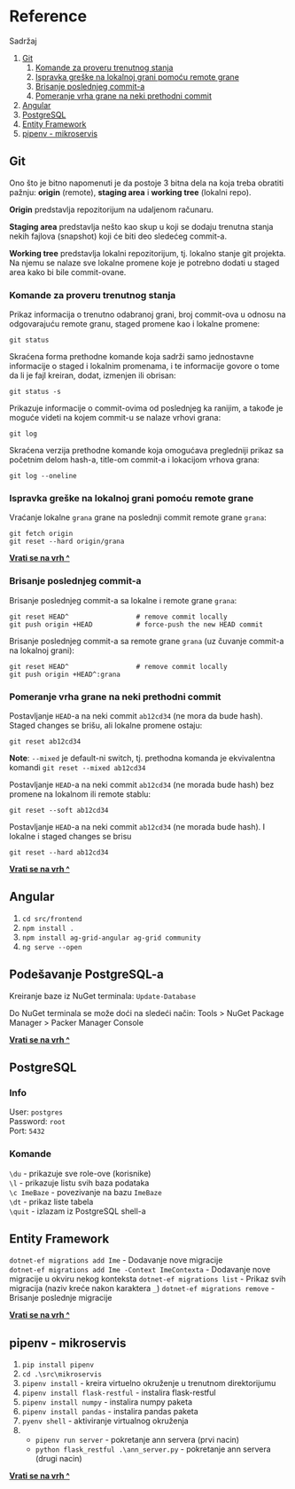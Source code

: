 # Reference

Sadržaj
1. [Git](#git)
    1. [Komande za proveru trenutnog stanja](#komande-za-proveru-trenutnog-stanja)
    2. [Ispravka greške na lokalnoj grani pomoću remote grane](#ispravka-gre%C5%A1ke-na-lokalnoj-grani-pomo%C4%87u-remote-grane)
    3. [Brisanje poslednjeg commit-a](#brisanje-poslednjeg-commit-a)
    4. [Pomeranje vrha grane na neki prethodni commit](#pomeranje-vrha-grane-na-neki-prethodni-commit)
2. [Angular](#angular)
3. [PostgreSQL](#postgresql)
4. [Entity Framework](#entity-framework)
5. [pipenv - mikroservis](#pipenv-mikroservis)

## Git

Ono što je bitno napomenuti je da postoje 3 bitna dela na koja treba obratiti pažnju: **origin** (remote), **staging area** i **working tree** (lokalni repo). 

**Origin** predstavlja repozitorijum na udaljenom računaru.

**Staging area** predstavlja nešto kao skup u koji se dodaju trenutna stanja nekih fajlova (snapshot) koji će biti deo sledećeg commit-a.

**Working tree** predstavlja lokalni repozitorijum, tj. lokalno stanje git projekta. Na njemu se nalaze sve lokalne promene koje je potrebno dodati u staged area kako bi bile commit-ovane.


### Komande za proveru trenutnog stanja

Prikaz informacija o trenutno odabranoj grani, broj commit-ova u odnosu na odgovarajuću remote granu, staged promene kao i lokalne promene:
```
git status
```

Skraćena forma prethodne komande koja sadrži samo jednostavne informacije o staged i lokalnim promenama, i te informacije govore o tome da li je fajl kreiran, dodat, izmenjen ili obrisan:
```
git status -s
```

Prikazuje informacije o commit-ovima od poslednjeg ka ranijim, a takođe je moguće videti na kojem commit-u se nalaze vrhovi grana:
```
git log
```

Skraćena verzija prethodne komande koja omogućava pregledniji prikaz sa početnim delom hash-a, title-om commit-a i lokacijom vrhova grana:
```
git log --oneline
```

### Ispravka greške na lokalnoj grani pomoću remote grane

Vraćanje lokalne `grana` grane na poslednji commit remote grane `grana`:
```
git fetch origin
git reset --hard origin/grana
```
  
[**Vrati se na vrh ^**](#reference)
  

### Brisanje poslednjeg commit-a

Brisanje poslednjeg commit-a sa lokalne i remote grane `grana`:
```
git reset HEAD^                 # remove commit locally
git push origin +HEAD           # force-push the new HEAD commit
```


Brisanje poslednjeg commit-a sa remote grane `grana` (uz čuvanje commit-a na lokalnoj grani):
```
git reset HEAD^                 # remove commit locally
git push origin +HEAD^:grana
```


### Pomeranje vrha grane na neki prethodni commit


Postavljanje `HEAD`-a na neki commit `ab12cd34` (ne mora da bude hash). Staged changes se brišu, ali lokalne promene ostaju:
```
git reset ab12cd34
```
**Note**: `--mixed` je default-ni switch, tj. prethodna komanda je ekvivalentna komandi `git reset --mixed ab12cd34`


Postavljanje `HEAD`-a na neki commit `ab12cd34` (ne morada bude hash) bez promene na lokalnom ili remote stablu:
```
git reset --soft ab12cd34
```


Postavljanje `HEAD`-a na neki commit `ab12cd34` (ne morada bude hash). I lokalne i staged changes se brisu
```
git reset --hard ab12cd34
```

[**Vrati se na vrh ^**](#reference)

## Angular
1. `cd src/frontend`
2. `npm install .`
3. `npm install ag-grid-angular ag-grid community`
4. `ng serve --open`

## Podešavanje PostgreSQL-a

Kreiranje baze iz NuGet terminala: ```Update-Database```

Do NuGet terminala se može doći na sledeći način: Tools > NuGet Package Manager > Packer Manager Console


[**Vrati se na vrh ^**](#reference)

## PostgreSQL

### Info

User: `postgres`  
Password: `root`  
Port: `5432`  

### Komande

`\du` - prikazuje sve role-ove (korisnike)  
`\l` - prikazuje listu svih baza podataka  
`\c ImeBaze` - povezivanje na bazu `ImeBaze`  
`\dt` - prikaz liste tabela  
`\quit` - izlazam iz PostgreSQL shell-a  


## Entity Framework

`dotnet-ef migrations add Ime` - Dodavanje nove migracije  
`dotnet-ef migrations add Ime -Context ImeContexta` - Dodavanje nove migracije u okviru nekog konteksta
`dotnet-ef migrations list` - Prikaz svih migracija (naziv kreće nakon karaktera `_`)
`dotnet-ef migrations remove` - Brisanje poslednje migracije  

[**Vrati se na vrh ^**](#reference)

## pipenv - mikroservis

1. `pip install pipenv`
2. `cd .\src\mikroservis`
3. `pipenv install` - kreira virtuelno okruženje u trenutnom direktorijumu
4. `pipenv install flask-restful` - instalira flask-restful
5. `pipenv install numpy` - instalira numpy paketa
6. `pipenv install pandas` - instalira pandas paketa
7. `pyenv shell` - aktiviranje virtualnog okruženja
8.	
	* `pipenv run server` - pokretanje ann servera (prvi nacin)
	* `python flask_restful .\ann_server.py` - pokretanje ann servera (drugi nacin)

[**Vrati se na vrh ^**](#reference)
